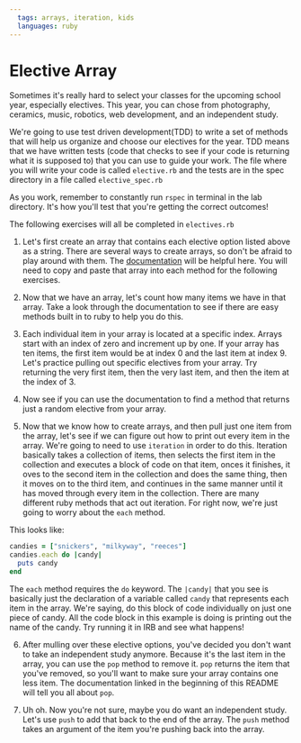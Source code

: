 ```yaml
---
  tags: arrays, iteration, kids
  languages: ruby
---
```


# Elective Array

Sometimes it's really hard to select your classes for the upcoming school year, especially electives. This year, you can chose from photography, ceramics, music, robotics, web development, and an independent study.

We're going to use test driven development(TDD) to write a set of methods that will help us organize and choose our electives for the year. TDD means that we have written tests (code that checks to see if your code is returning what it is supposed to) that you can use to guide your work. The file where you will write your code is called `elective.rb` and the tests are in the spec directory in a file called `elective_spec.rb`

As you work, remember to constantly run `rspec` in terminal in the lab directory. It's how you'll test that you're getting the correct outcomes!

The following exercises will all be completed in `electives.rb`
1. Let's first create an array that contains each elective option listed above as a string. There are several ways to create arrays, so don't be afraid to play around with them. The [documentation](http://www.ruby-doc.org/core-2.1.1/Array.html) will be helpful here. You will need to copy and paste that array into each method for the following exercises.

2. Now that we have an array, let's count how many items we have in that array. Take a look through the documentation to see if there are easy methods built in to ruby to help you do this. 

3. Each individual item in your array is located at a specific index. Arrays start with an index of zero and increment up by one. If your array has ten items, the first item would be at index 0 and the last item at index 9. Let's practice pulling out specific electives from your array. Try returning the very first item, then the very last item, and then the item at the index of 3.

4. Now see if you can use the documentation to find a method that returns just a random elective from your array.

5. Now that we know how to create arrays, and then pull just one item from the array, let's see if we can figure out how to print out every item in the array. We're going to need to use `iteration` in order to do this. Iteration basically takes a collection of items, then selects the first item in the collection and executes a block of code on that item, onces it finishes, it oves to the second item in the collection and does the same thing, then it moves on to the third item, and continues in the same manner until it has moved through every item in the collection. There are many different ruby methods that act out iteration. For right now, we're just going to worry about the `each` method. 

This looks like:
```RUBY
candies = ["snickers", "milkyway", "reeces"]
candies.each do |candy|
  puts candy
end
```

The `each` method requires the `do` keyword. The `|candy|` that you see is basically just the declaration of a variable called `candy` that represents each item in the array. We're saying, do this block of code individually on just one piece of candy. All the code block in this example is doing is printing out the name of the candy. Try running it in IRB and see what happens!

6. After mulling over these elective options, you've decided you don't want to take an independent study anymore. Because it's the last item in the array, you can use the `pop` method to remove it. `pop` returns the item that you've removed, so you'll want to make sure your array contains one less item. The documentation linked in the beginning of this README will tell you all about `pop`. 


7. Uh oh. Now you're not sure, maybe you do want an independent study. Let's use `push` to add that back to the end of the array. The `push` method takes an argument of the item you're pushing back into the array.

